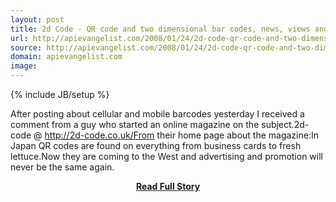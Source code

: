 ```yaml
---
layout: post
title: 2d Code - QR code and two dimensional bar codes, news, views and analysis.
url: http://apievangelist.com/2008/01/24/2d-code-qr-code-and-two-dimensional-bar-codes-news-views-and-analysis/
source: http://apievangelist.com/2008/01/24/2d-code-qr-code-and-two-dimensional-bar-codes-news-views-and-analysis/
domain: apievangelist.com
image: 
---
```

{% include JB/setup %}<p>After posting about cellular and mobile barcodes yesterday I received a comment from a guy who started an online magazine on the subject.2d-code @ http://2d-code.co.uk/From their home page about the magazine:In Japan QR codes are found on everything from business cards to fresh lettuce.Now they are coming to the West and advertising and promotion will never be the same again.</p>
<center><p><a href="http://apievangelist.com/2008/01/24/2d-code-qr-code-and-two-dimensional-bar-codes-news-views-and-analysis/" style='padding:25px; font-sze:18px; font-weight: bold;'>Read Full Story</a></p></center>
